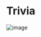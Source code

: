 # Trivia
![image](https://sun9-north.userapi.com/sun9-80/s/v1/ig2/5BALVhjhXM9HP9mVE89jBJDWrwLvUaJkMyTYuxUsPuhn4UFcVTjpv7MYWT48Kl9w-OGYRvQWNh4Mcs4B6O5oJK0T.jpg?size=1920x900&quality=96&type=album)

